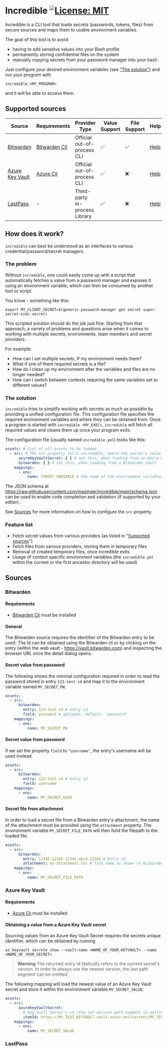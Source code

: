 # Incredible [![License: MIT](https://img.shields.io/badge/License-MIT-yellow.svg)](LICENSE)

Incredible is a CLI tool that loads secrets (passwords, tokens, files) from secure sources and maps them to usable
environment variables.

The goal of this tool is to avoid

- having to add sensitive values into your Bash profile
- permanently storing confidential files on the system
- manually copying secrets from your password manager into your bash

Just configure your desired environment variables (see ["The solution"](#the-solution)) and run your program with

```shell
incredible <MY_PROGRAM>
```

and it will be able to access them.

## Supported sources

| Source                                                                  | Requirements                                              | Provider Type                  | Value Support | File Support | Help                     |
|-------------------------------------------------------------------------|-----------------------------------------------------------|--------------------------------|---------------|--------------|--------------------------|
| [Bitwarden](https://bitwarden.com)                                      | [Bitwarden Cli](https://bitwarden.com/help/cli/)          | Official out-of-process CLI    | ✅             | ✅            | [Help](#bitwarden)       |
| [Azure Key Vault](https://azure.microsoft.com/en-us/products/key-vault) | [Azure Cli](https://learn.microsoft.com/en-us/cli/azure/) | Official out-of-process CLI    | ✅             | ❌            | [Help](#azure-key-vault) |
| [LastPass](https://lastpass.com)                                        | -                                                         | Third-party in-process Library | ✅             | ❌            | [Help](#lastpass)        |

## How does it work?

`incredible` can best be understood as an interfaces to various credential/password/secret managers.

### The problem

Without `incredible`, one could easily come up with a script that automatically fetches a value from a password manager
and exposes it using an environment variable, which can then be consumed by another tool or script.

You know - something like this:

````shell
export MY_CLIENT_SECRET=$(generic-password-manager get secret super-secret-oidc-secret)
````

This scripted solution should do the job just fine.
Starting from that approach, a variety of problems and questions arise when it comes to working with multiple secrets,
environments, team members and secret providers.

For example:

- How can I set multiple secrets, If my environment needs them?
- What if one of them required secrets is a file?
- How do I clean up my environment after the variables and files are no longer needed?
- How can I switch between contexts requiring the same variables set to different values?

### The solution

`incredible` tries to simplify working with secrets as much as possible by providing a unified configuration file.
This configuration file specifies the required environment variables and where they can be obtained from.
Once a program is started with `incredible <MY_EXEC>`, `incredible` will fetch all required values and cleans them up
once your program exits.

The configuration file (usually named `incredible.yml`) looks like this:

````yaml
assets: # List of all assets to be loaded
  - src: # The src property tells incredible, where the secret's value can be obtained from
      azureKeyVaultSecret: { } # set this, when loading from an Azure Key Value
      bitwarden: { } # set this, when loading from a Bitwarden vault
    mappings:
      - env:
          name: TARGET_VARIABLE # the name of the environment variable, that should hold the obtained secret
````

The JSON schema at https://raw.githubusercontent.com/masinger/incredible/main/schema.json can be used to enable code
completion and validation (if supported by your editor).

See [Sources](#sources) for more information on how to configure the `src` property.

### Feature list

- Fetch secret values from various providers (as listed in "[Supported sources](#supported-sources)")
- Fetch files from various providers, storing them in temporary files
- Removal of created temporary files, once incredible exits
- Usage of context specific environment variables (the `incredible.yml` within the current or the first ancestor
  directory will be used)

## Sources

### Bitwarden

#### Requirements

- [Bitwarden Cli](https://bitwarden.com/help/cli/) must be installed

#### General

The Bitwarden source requires the identifier of the Bitwarden entry to be used.
The id can be obtained using the Bitwarden cli or by clicking on the entry (within the web
vault - https://vault.bitwarden.com) and inspecting the browser URL once the detail dialog opens.

#### Secret value from password

The following shows the minimal configuration required in order to read the password stored in entry `123-test-id` and
map it to the environment variable named `MY_SECRET_PW`.

```yaml
assets:
  - src:
      bitwarden:
        entry: 123-test-id # entry id
        field: password # optional, default: "password" 
    mappings:
      - env:
          name: MY_SECRET_PW
```

#### Secret value from password

If we set the property `field` to `"username"`, the entry's username will be used instead.

````yaml
assets:
  - src:
      bitwarden:
        entry: 123-test-id # entry id
        field: username
    mappings:
      - env:
          name: MY_SECRET_USER
````

#### Secret file from attachment

In order to load a secret file from a Bitwarden entry's attachment, the name of the attachment must be provided using
the `attachment` property.
The environment variable `MY_SECRET_FILE_PATH` will then hold the filepath to the loaded file.

````yaml
assets:
  - src:
      bitwarden:
        entry: 12345-12345-12345-abcd-12345 # Entry id
        attachment: my-attachment.txt # file name as shown in Bitwarden
    mappings:
      - env:
          name: MY_SECRET_FILE_PATH
````

### Azure Key Vault

#### Requirements

- [Azure Cli](https://learn.microsoft.com/en-us/cli/azure/) must be installed

#### Obtaining a value from a Azure Key Vault secret

Sourcing values from an Azure Key Vault Secret requires the secrets unique identifier,
which can be obtained by running

````shell
az keyvault secrete show --vault-name <NAME_OF_YOUR_KEYVAULT> --name <NAME_OF_YOUR_SECRET>
````

> **Warning**
> The returned entry id statically refers to the current secret's version.
> In order to always use the newest version, the last path segment can be omitted.

The following mapping will load the newest value of an Azure Key Vault secret and store it within the environment
variable `MY_SECRET_VALUE`:

````yaml
assets:
  - src:
      azureKeyVaultSecret:
        # Key Vault Secret's id (the lat version path segment is omitted, in order to always use the newest value)
        itemId: https://MY_TEST_KEYVAULT.vault.azure.net/secrets/MY_TEST_ENTRY
    mappings:
      - env:
          name: MY_SECRET_VALUE
````

### LastPass
